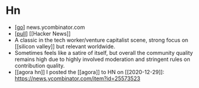 # Hn

- [[go]] news.ycombinator.com
- [[pull]] [[Hacker News]]
- A classic in the tech worker/venture capitalist scene, strong focus on [[silicon valley]] but relevant worldwide.
- Sometimes feels like a satire of itself, but overall the community quality remains high due to highly involved moderation and stringent rules on contribution quality.
- [[agora hn]] I posted the [[agora]] to HN on [[2020-12-29]]: https://news.ycombinator.com/item?id=25573523


[//begin]: # "Autogenerated link references for markdown compatibility"
[go]: go "Go"
[pull]: pull "Pull"
[//end]: # "Autogenerated link references"